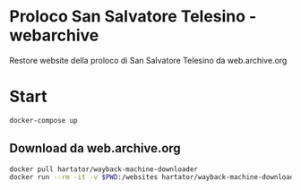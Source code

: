 # Proloco San Salvatore Telesino - webarchive
Restore website della proloco di San Salvatore Telesino da web.archive.org

# Start
```bash
docker-compose up
```
## Download da web.archive.org
```bash
docker pull hartator/wayback-machine-downloader
docker run --rm -it -v $PWD:/websites hartator/wayback-machine-downloader http://www.prolocosansalvatoretelesino.it -t 20200224123518
```